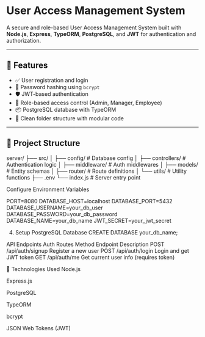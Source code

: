 # User Access Management System

A secure and role-based User Access Management System built with **Node.js**, **Express**, **TypeORM**, **PostgreSQL**, and **JWT** for authentication and authorization.

---

## 🔧 Features

- ✅ User registration and login
- 🔐 Password hashing using `bcrypt`
- 🛡️ JWT-based authentication
- 👥 Role-based access control (Admin, Manager, Employee)
- 📦 PostgreSQL database with TypeORM
- 📘 Clean folder structure with modular code

---

## 📁 Project Structure


server/
├── src/
│ ├── config/ # Database config
│ ├── controllers/ # Authentication logic
│ ├── middleware/ # Auth middlewares
│ ├── models/ # Entity schemas
│ ├── router/ # Route definitions
│ └── utils/ # Utility functions
├── .env
└── index.js # Server entry point

Configure Environment Variables

PORT=8080
DATABASE_HOST=localhost
DATABASE_PORT=5432
DATABASE_USERNAME=your_db_user
DATABASE_PASSWORD=your_db_password
DATABASE_NAME=your_db_name
JWT_SECRET=your_jwt_secret

4. Setup PostgreSQL Database
CREATE DATABASE your_db_name;

API Endpoints
Auth Routes
Method	Endpoint	Description
POST	/api/auth/signup	Register a new user
POST	/api/auth/login	Login and get JWT token
GET	/api/auth/me	Get current user info (requires token)

📌 Technologies Used
Node.js

Express.js

PostgreSQL

TypeORM

bcrypt

JSON Web Tokens (JWT)